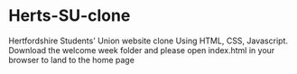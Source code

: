 # Herts-SU-clone
Hertfordshire Students' Union website clone
Using HTML, CSS, Javascript. 
Download the welcome week folder and please open index.html in your browser to land to the home page
